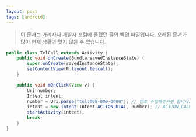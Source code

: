 ```yaml
---
layout: post
tags: [android]
---
```


> 이 문서는 가리사니 개발자 포럼에 올렸던 글의 백업 파일입니다.
오래된 문서가 많아 현재 상황과 맞지 않을 수 있습니다.



``` java
public class TelCall extends Activity {
    public void onCreate(Bundle savedInstanceState) {
        super.onCreate(savedInstanceState);
        setContentView(R.layout.telcall);
    }

    public void mOnClick(View v) {
        Uri number;
        Intent intent;
        number = Uri.parse("tel:000-000-0000"); // 번호 수정해주시면 됩니다.
        intent = new Intent(Intent.ACTION_DIAL, number); // ACTION_CALL : 바로걸기
        startActivity(intent);
        break;
    }
}
```